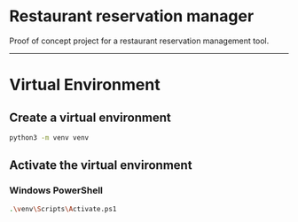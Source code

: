 # Restaurant reservation manager
Proof of concept project for a restaurant reservation management tool.

---

# Virtual Environment

## Create a virtual environment

```bash
python3 -m venv venv
```

## Activate the virtual environment

### Windows PowerShell

```bash
.\venv\Scripts\Activate.ps1
```
